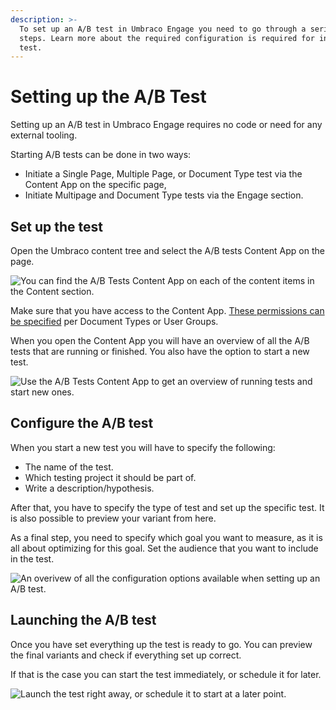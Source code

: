 ```yaml
---
description: >-
  To set up an A/B test in Umbraco Engage you need to go through a series of
  steps. Learn more about the required configuration is required for initating a
  test.
---
```


# Setting up the A/B Test

Setting up an A/B test in Umbraco Engage requires no code or need for any external tooling.

Starting A/B tests can be done in two ways:

* Initiate a Single Page, Multiple Page, or Document Type test via the Content App on the specific page,
* Initiate Multipage and Document Type tests via the Engage section.

## Set up the test

Open the Umbraco content tree and select the A/B tests Content App on the page.

![You can find the A/B Tests Content App on each of the content items in the Content section.](../../.gitbook/assets/engage-a-b-test-content-app.png)

Make sure that you have access to the Content App. [These permissions can be specified](../settings/permissions.md) per Document Types or User Groups.

When you open the Content App you will have an overview of all the A/B tests that are running or finished. You also have the option to start a new test.

![Use the A/B Tests Content App to get an overview of running tests and start new ones.](../../.gitbook/assets/engage-a-b-test-content-app-overview.png)

## Configure the A/B test

When you start a new test you will have to specify the following:

* The name of the test.
* Which testing project it should be part of.
* Write a description/hypothesis.

After that, you have to specify the type of test and set up the specific test. It is also possible to preview your variant from here.

As a final step, you need to specify which goal you want to measure, as it is all about optimizing for this goal. Set the audience that you want to include in the test.

![An overivew of all the configuration options available when setting up an A/B test.](../../.gitbook/assets/engage-a-b-test-test-setup.png)

## Launching the A/B test

Once you have set everything up the test is ready to go. You can preview the final variants and check if everything set up correct.

If that is the case you can start the test immediately, or schedule it for later.

![Launch the test right away, or schedule it to start at a later point.](../../.gitbook/assets/engage-ab-test-launch.png)
